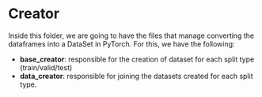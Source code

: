 # Creator

Inside this folder, we are going to have the files that manage converting the dataframes into a DataSet in PyTorch.
For this, we have the following:
- **base_creator**: responsible for the creation of dataset for each split type (train/valid/test)
- **data_creator**: responsible for joining the datasets created for each split type.